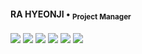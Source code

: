 #### RA HYEONJI • <sub> Project Manager <sub/>
<img src="https://img.shields.io/badge/Adobe-000000?style=flat&logo=Adobe&logoColor=FF0000"/> <img src="https://img.shields.io/badge/googleanalytics-000000?style=flat&logo=googleanalytics&logoColor=E37400"/> <img src="https://img.shields.io/badge/asana-000000?style=flat&logo=asana&logoColor=F06A6A"/>  <img src="https://img.shields.io/badge/typeform-000000?style=flat&logo=typeform&logoColor=ffffff"/> <img src="https://img.shields.io/badge/tableau-000000?style=flat&logo=tableau&logoColor=E97627"/> 
 <img src="https://img.shields.io/badge/dbeaver-000000?style=flat&logo=dbeaver&logoColor=ffffff"/> 

